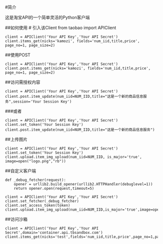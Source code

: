 #简介

这是淘宝API的一个简单灵活的Python客户端

##如何使用
	# 引入该Client
	from taobao import APIClient

	client = APIClient('Your API Key','Your API Secret')
	client.items_get(nicks='kamozi', fields='num_iid,title,price', page_no=1, page_size=2)

##使用POST

	client = APIClient('Your API Key','Your API Secret')
	client.post.items_get(nicks='kamozi', fields='num_iid,title,price', page_no=1, page_size=2)


##访问需授权内容

	client = APIClient('Your API Key','Your API Secret')
	client.post.item_update(num_iid=NUM_IID,title="这是一个新的商品信息服务",session='Your Session Key')


###或者

	client = APIClient('Your API Key','Your API Secret')
	client.set_token('Your Session Key')
	client.post.item_update(num_iid=NUM_IID,title="这是一个新的商品信息服务")

##上传图片

	client = APIClient('Your API Key','Your API Secret')
	client.set_token('Your Session Key')
	client.upload.item_img_upload(num_iid=NUM_IID, is_major='true', image=open("logo.png","rb"))


##自定义客户端

	def _debug_fetcher(request):
	    opener = urllib2.build_opener(urllib2.HTTPHandler(debuglevel=1))
	    return opener.open(request,timeout=5)
	
	client = APIClient('Your API Key','Your API Secret')
	client.set_fetcher(_debug_fetcher)
	client.set_access_token(token)
	client.upload.item_img_upload(num_iid=NUM_IID,is_major='true',image=open("logo.png","rb"))

##访问沙箱

	client = APIClient('Your API Key','Your API Secret',domain='container.api.tbsandbox.com')
	client.items_get(nicks='test',fields='num_iid,title,price',page_no=1,page_size=2)

